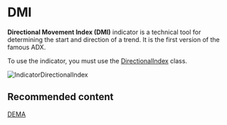 # DMI

**Directional Movement Index (DMI)** indicator is a technical tool for determining the start and direction of a trend. It is the first version of the famous ADX. 

To use the indicator, you must use the [DirectionalIndex](../api/StockSharp.Algo.Indicators.DirectionalIndex.html) class. 

![IndicatorDirectionalIndex](~/images/IndicatorDirectionalIndex.png)

## Recommended content

[DEMA](IndicatorDoubleExponentialMovingAverage.md)
